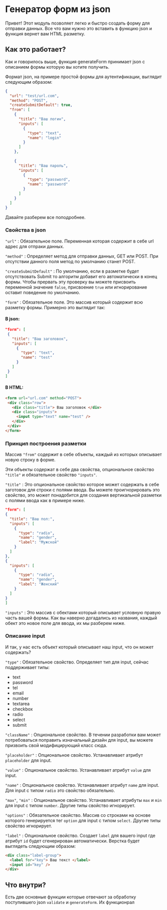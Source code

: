 # Генератор форм из json

Привет! Этот модуль позволяет легко и быстро создать форму для отправки данных. Все что вам нужно это вставить в функцию json и функция вернет вам HTML разметку.

## Как это работает?

Как и говорилось выше, функция generateForm принимает json с описанием формы которую вы хотите получить.

Формат json, на примере простой формы для аутентификации, выглядит следующим образом:
```json
{
  "url": "test/url.com",
  "method": "POST",
  "createSubmitDefault": true,
  "from": [
    {
      "title": "Ваш логин",
      "inputs": [
        {
          "type": "text",
          "name": "login"
        }
      ]
    },
    
    {
      "title": "Ваш пароль",
      "inputs": [
        {
          "type": "password",
          "name": "password"
        }
      ]
    }
  ]
}
```
Давайте разберем все поподробнее.

### Свойства в json

`"url"` : Обязательное поле. Переменная которая содержит в себе url адрес для отпраки данных.

`"method"` : Определяет метод для отправки данных, GET или POST. При отсутствии данного поля метод по умолчанию станет POST.

`"createSubmitDefault"` : По умолчанию, если в разметке будет отсутствовать Submit то алгоритм добавит его автоматически в конец формы. 
Чтобы прервать эту проверку вы можете присвоить переменной значение `false`, присвоение `true` или игнорирование оставит поведение по умолчанию.

`"form"` : Обязательное поле. Это массив который содержит всю разметку формы. 
 Примерно это выглядит так:
 
 #### В json:
 
 ```json
 "form": [
  {
    "title": "Ваш заголовок",
    "inputs": [
      {
        "type": "text",
        "name": "test"
      }
    ]
  }
 ]
 ```
 
 #### В HTML:
 
 ```html
<form url="url.com" method="POST">
  <div class="row">
    <div class="title"> Ваш заголовок </div>
    <div class="inputs">
      <input type="text" name="test" />
    </div>
  </div>
</form>
```
### Принцип построения разметки

Массив `"from"` содержит в себе объекты, каждый из которых описывает новую строку в форме.

Эти объекты содержат в себе два свойства, опциональное свойство `"title"` и обязательное свойство `"inputs"`.

`"title"` : Это опциональное свойство которое может содержать в себе заготовок для строки с полями ввода. Вы можете проигнорировать это свойство, это может понадобится для создания вертикальной разметки с полями ввода как в примере ниже.

  ```json
 "form": [
  {
    "title": "Ваш пол:",
    "inputs": [
      {
        "type": "radio",
        "name": "gender",
        "label": "Мужской"
      }
    ]
  },
  {
    "inputs": [
      {
        "type": "radio",
        "name": "gender",
        "label": "Женский"
      }
    ]
  }
 ]
 ```
`"inputs"` : Это массив с обектами который описывает условную правую часть вашей формы. Как вы наверно догадались из названия, каждый обект это новое поле для ввода, их мы разберем ниже.


### Описание input

И так, у нас есть объект который описывает наш input, что он может содержать?

`"type"` : Обязательное свойство. Определяет тип для input, сейчас поддерживает типы:
  - text
  - password
  - tel
  - email
  - number
  - textarea
  - checkbox
  - radio
  - select
  - submit

`"className"` : Опциональное свойство. В течении разработки вам может потребоваться поправить изначальный дизайн для input, вы можете призвоить свой модифицирующий класс сюда.

`"placeholder"` : Опциональное свойство. Устанавливает атрибут `placeholder` для input.

`"value"` : Опциональное свойство. Устанавливает атрибут `value` для input.

`"name"` : Опциональное свойство. Устанавливает атрибут `name` для input. Для input с типом `radio` это свойство обязательно.

`"max"`, `"min"` :  Опциональное свойство. Устанавливает атрибуты `max` и `min` для input с типом `number`. Другие типы свойство игнорирует.

`"options"` : Обязательное свойство. Массив со строками на основе которого генерируется тег `option` для input с типом `select`. Другие типы свойство игнорирует.

`"label"` : Опциональное свойство. Создает `label` для вашего input где атрибут `id` будет сгенерирован автоматически. Верстка будет выглядеть следующим образом:
```html
<div class="label-group">
  <label for="key"> Ваш текст </label>
  <input id="key" />
</div>
```
## Что внутри?

Есть две основные функции которые отвечают за обработку поступившего json `validate` и `generateForm`. Их функционрал
